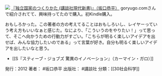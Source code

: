 
[![](https://images-fe.ssl-images-amazon.com/images/I/51jr7NTMH6L._SL160_.jpg)](http://www.amazon.co.jp/exec/obidos/ASIN/B009GXM8I4/choiyaki81-22/ref=nosim)
[『独立国家のつくりかた (講談社現代新書)』（坂口恭平）](http://www.amazon.co.jp/exec/obidos/ASIN/B009GXM8I4/choiyaki81-22/ref=nosim)
goryugo.comさんで紹介されてて、興味持ってたので購入。初Kindle購入。

おもしろかった。この著者の方の考えてることはおもしろいし、レイヤーっていう考え方もいいなぁと感じた。なにより、「こういうのをやりたい！」って思って、そこへ向かうための行動力がすごい。「こちらが明るく楽しいアイデアを出せば、みんな協力したいのである」って言葉が好き。自分も明るく楽しいアイデアを出したいなと思う。

- [[S『スティーブ・ジョブズ 驚異のイノベーション』（カーマイン・ガロ）]]

発行：2012
著者： #坂口恭平 
出版社： #講談社
分類：[[30社会科学]]